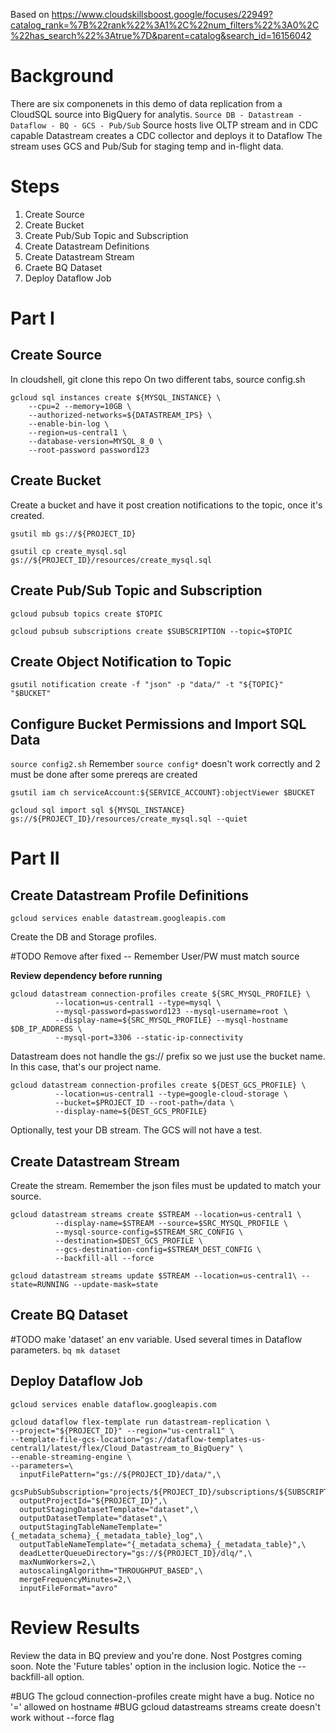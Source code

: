 Based on https://www.cloudskillsboost.google/focuses/22949?catalog_rank=%7B%22rank%22%3A1%2C%22num_filters%22%3A0%2C%22has_search%22%3Atrue%7D&parent=catalog&search_id=16156042 

# Background

There are six componenets in this demo of data replication from a CloudSQL source into BigQuery for analytis.
`Source DB - Datastream - Dataflow - BQ - GCS - Pub/Sub`
Source hosts live OLTP stream and in CDC capable
Datastream creates a CDC collector and deploys it to Dataflow
The stream uses GCS and Pub/Sub for staging temp and in-flight data.

# Steps

1. Create Source
1. Create Bucket
1. Create Pub/Sub Topic and Subscription
1. Create Datastream Definitions
1. Create Datastream Stream
1. Craete BQ Dataset
1. Deploy Dataflow Job

# Part I
## Create Source
In cloudshell, git clone this repo
On two different tabs, source config.sh

```
gcloud sql instances create ${MYSQL_INSTANCE} \
    --cpu=2 --memory=10GB \
    --authorized-networks=${DATASTREAM_IPS} \
    --enable-bin-log \
    --region=us-central1 \
    --database-version=MYSQL_8_0 \
    --root-password password123
```

## Create Bucket
Create a bucket and have it post creation notifications to the topic, once it's created.

`gsutil mb gs://${PROJECT_ID}`

`gsutil cp create_mysql.sql gs://${PROJECT_ID}/resources/create_mysql.sql`


## Create Pub/Sub Topic and Subscription
`gcloud pubsub topics create $TOPIC`

`gcloud pubsub subscriptions create $SUBSCRIPTION --topic=$TOPIC`


## Create Object Notification to Topic
`gsutil notification create -f "json" -p "data/" -t "${TOPIC}" "$BUCKET"`

## Configure Bucket Permissions and Import SQL Data
`source config2.sh` Remember `source config*` doesn't work correctly and 2 must be done after some prereqs are created

`gsutil iam ch serviceAccount:${SERVICE_ACCOUNT}:objectViewer $BUCKET`

`gcloud sql import sql ${MYSQL_INSTANCE} gs://${PROJECT_ID}/resources/create_mysql.sql --quiet`

# Part II
## Create Datastream Profile Definitions
`gcloud services enable datastream.googleapis.com`

Create the DB and Storage profiles.

#TODO Remove after fixed -- Remember User/PW must match source


__Review dependency before running__ 

```
gcloud datastream connection-profiles create ${SRC_MYSQL_PROFILE} \
          --location=us-central1 --type=mysql \
          --mysql-password=password123 --mysql-username=root \
          --display-name=${SRC_MYSQL_PROFILE} --mysql-hostname $DB_IP_ADDRESS \
          --mysql-port=3306 --static-ip-connectivity
```

Datastream does not handle the gs:// prefix so we just use the bucket name. In this case, that's our project name.

```
gcloud datastream connection-profiles create ${DEST_GCS_PROFILE} \
          --location=us-central1 --type=google-cloud-storage \
          --bucket=$PROJECT_ID --root-path=/data \
          --display-name=${DEST_GCS_PROFILE}
```

Optionally, test your DB stream. The GCS will not have a test.

## Create Datastream Stream

Create the stream. Remember the json files must be updated to match your source.

```
gcloud datastream streams create $STREAM --location=us-central1 \
          --display-name=$STREAM --source=$SRC_MYSQL_PROFILE \
          --mysql-source-config=$STREAM_SRC_CONFIG \
          --destination=$DEST_GCS_PROFILE \
          --gcs-destination-config=$STREAM_DEST_CONFIG \
          --backfill-all --force
```

`gcloud datastream streams update $STREAM --location=us-central1\
          --state=RUNNING --update-mask=state`

## Create BQ Dataset
#TODO make 'dataset' an env variable. Used several times in Dataflow parameters.
`bq mk dataset`

## Deploy Dataflow Job

`gcloud services enable dataflow.googleapis.com`


```
gcloud dataflow flex-template run datastream-replication \
--project="${PROJECT_ID}" --region="us-central1" \
--template-file-gcs-location="gs://dataflow-templates-us-central1/latest/flex/Cloud_Datastream_to_BigQuery" \
--enable-streaming-engine \
--parameters=\
  inputFilePattern="gs://${PROJECT_ID}/data/",\
  gcsPubSubSubscription="projects/${PROJECT_ID}/subscriptions/${SUBSCRIPTION}",\
  outputProjectId="${PROJECT_ID}",\
  outputStagingDatasetTemplate="dataset",\
  outputDatasetTemplate="dataset",\
  outputStagingTableNameTemplate="{_metadata_schema}_{_metadata_table}_log",\
  outputTableNameTemplate="{_metadata_schema}_{_metadata_table}",\
  deadLetterQueueDirectory="gs://${PROJECT_ID}/dlq/",\
  maxNumWorkers=2,\
  autoscalingAlgorithm="THROUGHPUT_BASED",\
  mergeFrequencyMinutes=2,\
  inputFileFormat="avro"
```


# Review Results

Review the data in BQ preview and you're done.
Nost Postgres coming soon.
Note the 'Future tables' option in the inclusion logic.
Notice the --backfill-all option.


#BUG The gcloud connection-profiles create might have a bug. Notice no '=' allowed on hostname
#BUG gcloud datastreams streams create doesn't work without --force flag